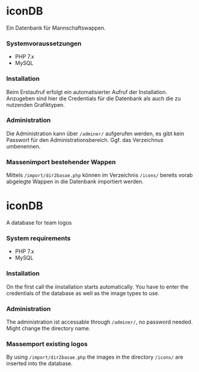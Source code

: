 # iconDB

Ein  Datenbank für Mannschaftswappen. 

### Systemvoraussetzungen
- PHP 7.x
- MySQL

### Installation
Beim Erstaufruf erfolgt ein automatisierter Aufruf der Installation. Anzugeben sind hier die Credentials für die Datenbank als auch die zu nutzenden Grafiktypen.

### Administration
Die Administration kann über `/adminer/` aufgerufen werden, es gibt kein Passwort für den Administrationsbereich. Ggf. das Verzeichnus umbenennen.

### Massenimport bestehender Wappen
Mittels `/import/dir2basae.php` können im Verzeichnis `/icons/` bereits vorab abgelegte Wappen in die Datenbank importiert werden.


# iconDB

A database for team logos

### System requirements
- PHP 7.x
- MySQL

### Installation
On the first call the iinstallation starts automatically. You have to enter the credentials of the database as well as the image types to use.

### Administration
The administration ist accessable through `/adminer/`, no password needed. Might change the directory name.

### Massemport existing logos
By using `/import/dir2basae.php` the images in the directory `/icons/` are inserted into the database.
